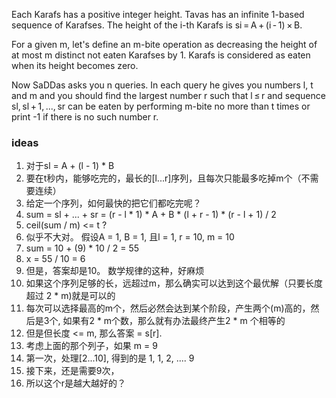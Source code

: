 Each Karafs has a positive integer height. Tavas has an infinite 1-based sequence of Karafses. The height of the i-th Karafs is si = A + (i - 1) × B.

For a given m, let's define an m-bite operation as decreasing the height of at most m distinct not eaten Karafses by 1. Karafs is considered as eaten when its height becomes zero.

Now SaDDas asks you n queries. In each query he gives you numbers l, t and m and you should find the largest number r such that l ≤ r and sequence sl, sl + 1, ..., sr can be eaten by performing m-bite no more than t times or print -1 if there is no such number r.


### ideas
1. 对于sl = A + (l - 1) * B
2. 要在t秒内，能够吃完的，最长的[l...r]序列，且每次只能最多吃掉m个（不需要连续）
3. 给定一个序列，如何最快的把它们都吃完呢？
4. sum = sl + ... + sr = (r - l * 1) * A + B * (l + r - 1) * (r - l + 1) / 2
5. ceil(sum / m) <= t ?
6. 似乎不大对。 假设A = 1, B = 1, 且l = 1, r = 10, m = 10
7.  sum = 10 +  (9) * 10 / 2 = 55
8.  x = 55 / 10 = 6
9.  但是，答案却是10。 数学规律的这种，好麻烦
10. 如果这个序列足够的长，远超过m，那么确实可以达到这个最优解（只要长度超过 2 * m)就是可以的
11. 每次可以选择最高的m个，然后必然会达到某个阶段，产生两个(m)高的，然后是3个, 如果有2 * m个数，那么就有办法最终产生2 * m 个相等的
12. 但是但长度 <= m, 那么答案 = s[r]. 
13. 考虑上面的那个列子，如果 m = 9
14. 第一次，处理[2...10], 得到的是 1, 1, 2, .... 9
15. 接下来，还是需要9次，
16. 所以这个r是越大越好的？